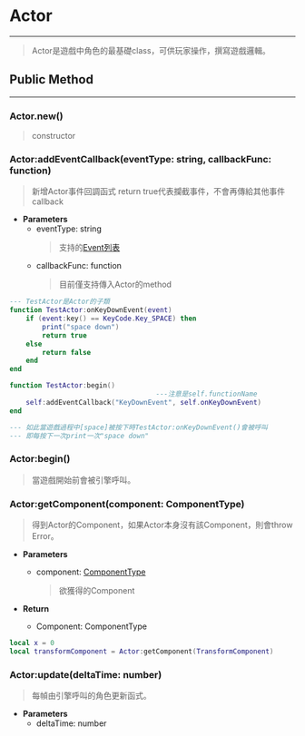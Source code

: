 # Actor

---

> Actor是遊戲中角色的最基礎class，可供玩家操作，撰寫遊戲邏輯。

## Public Method

---

### Actor.new()

> constructor

### Actor:addEventCallback(eventType: string, callbackFunc: function)

> 新增Actor事件回調函式
> return true代表攔截事件，不會再傳給其他事件callback

+ **Parameters**
  + eventType: string
    > 支持的[Event列表](./documentation.html?path=Event-Event)
  + callbackFunc: function
    > 目前僅支持傳入Actor的method

```lua
--- TestActor是Actor的子類
function TestActor:onKeyDownEvent(event)
    if (event:key() == KeyCode.Key_SPACE) then
        print("space down")
        return true
    else
        return false
    end
end

function TestActor:begin()
                                    ---注意是self.functionName 
    self:addEventCallback("KeyDownEvent", self.onKeyDownEvent)
end

--- 如此當遊戲過程中[space]被按下時TestActor:onKeyDownEvent()會被呼叫
--- 即每按下一次print一次"space down"
```

### Actor:begin()

> 當遊戲開始前會被引擎呼叫。

### Actor:getComponent(component: ComponentType)

> 得到Actor的Component，如果Actor本身沒有該Component，則會throw Error。

+ **Parameters**
  + component: [ComponentType](./documentation.html?path=Component-Component)
    > 欲獲得的Component

+ **Return**
  + Component: ComponentType

```lua
local x = 0
local transformComponent = Actor:getComponent(TransformComponent)
```

### Actor:update(deltaTime: number)
  
> 每幀由引擎呼叫的角色更新函式。

+ **Parameters**
  + deltaTime: number
